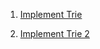 1. [Implement Trie](https://www.codingninjas.com/codestudio/problems/implement-trie_631356?utm_source=youtube&utm_medium=affiliate&utm_campaign=striver_tries_videos&leftPanelTab=1)

2. [Implement Trie 2](https://www.codingninjas.com/codestudio/problems/implement-trie_1387095?utm_source=youtube&utm_medium=affiliate&utm_campaign=striver_tries_videos&leftPanelTab=1)
